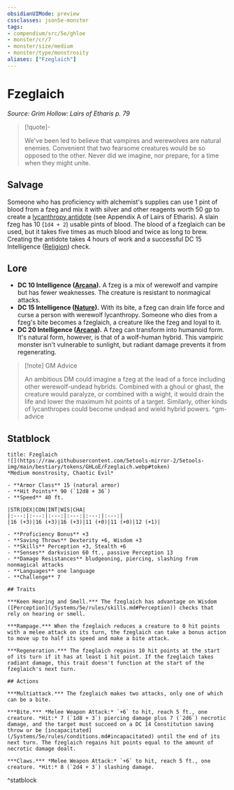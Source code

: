 ```yaml
---
obsidianUIMode: preview
cssclasses: json5e-monster
tags:
- compendium/src/5e/ghloe
- monster/cr/7
- monster/size/medium
- monster/type/monstrosity
aliases: ["Fzeglaich"]
---
```

# Fzeglaich
*Source: Grim Hollow: Lairs of Etharis p. 79*  

> [!quote]-  
> 
> We've been led to believe that vampires and werewolves are natural enemies. Convenient that two fearsome creatures would be so opposed to the other. Never did we imagine, nor prepare, for a time when they might unite.

## Salvage

Someone who has proficiency with alchemist's supplies can use 1 pint of blood from a fzeg and mix it with silver and other reagents worth 50 gp to create a [lycanthropy antidote](/Systems/5e/items/lycanthropy-antidote-ghloe.md) (see Appendix A of Lairs of Etharis). A slain fzeg has 10 (`1d4 + 2`) usable pints of blood. The blood of a fzeglaich can be used, but it takes five times as much blood and twice as long to brew. Creating the antidote takes 4 hours of work and a successful DC 15 Intelligence ([Religion](/Systems/5e/rules/skills.md#Religion)) check.

## Lore

- **DC 10 Intelligence ([Arcana](/Systems/5e/rules/skills.md#Arcana)).** A fzeg is a mix of werewolf and vampire but has fewer weaknesses. The creature is resistant to nonmagical attacks.  
- **DC 15 Intelligence ([Nature](/Systems/5e/rules/skills.md#Nature)).** With its bite, a fzeg can drain life force and curse a person with werewolf lycanthropy. Someone who dies from a fzeg's bite becomes a fzeglaich, a creature like the fzeg and loyal to it.  
- **DC 20 Intelligence ([Arcana](/Systems/5e/rules/skills.md#Arcana)).** A fzeg can transform into humanoid form. It's natural form, however, is that of a wolf-human hybrid. This vampiric monster isn't vulnerable to sunlight, but radiant damage prevents it from regenerating.  

> [!note] GM Advice
> 
> An ambitious DM could imagine a fzeg at the lead of a force including other werewolf-undead hybrids. Combined with a ghoul or ghast, the creature would paralyze, or combined with a wight, it would drain the life and lower the maximum hit points of a target. Similarly, other kinds of lycanthropes could become undead and wield hybrid powers.
^gm-advice

## Statblock

```ad-statblock
title: Fzeglaich
![](https://raw.githubusercontent.com/5etools-mirror-2/5etools-img/main/bestiary/tokens/GHLoE/Fzeglaich.webp#token)
*Medium monstrosity, Chaotic Evil*

- **Armor Class** 15 (natural armor)
- **Hit Points** 90 (`12d8 + 36`)
- **Speed** 40 ft.

|STR|DEX|CON|INT|WIS|CHA|
|:---:|:---:|:---:|:---:|:---:|:---:|
|16 (+3)|16 (+3)|16 (+3)|11 (+0)|11 (+0)|12 (+1)|

- **Proficiency Bonus** +3
- **Saving Throws** Dexterity +6, Wisdom +3
- **Skills** Perception +3, Stealth +6
- **Senses** darkvision 60 ft., passive Perception 13
- **Damage Resistances** bludgeoning, piercing, slashing from nonmagical attacks
- **Languages** one language
- **Challenge** 7

## Traits

***Keen Hearing and Smell.*** The fzeglaich has advantage on Wisdom ([Perception](/Systems/5e/rules/skills.md#Perception)) checks that rely on hearing or smell.

***Rampage.*** When the fzeglaich reduces a creature to 0 hit points with a melee attack on its turn, the fzeglaich can take a bonus action to move up to half its speed and make a bite attack.

***Regeneration.*** The fzeglaich regains 10 hit points at the start of its turn if it has at least 1 hit point. If the fzeglaich takes radiant damage, this trait doesn't function at the start of the fzeglaich's next turn.

## Actions

***Multiattack.*** The fzeglaich makes two attacks, only one of which can be a bite.

***Bite.*** *Melee Weapon Attack:* `+6` to hit, reach 5 ft., one creature. *Hit:* 7 (`1d8 + 3`) piercing damage plus 7 (`2d6`) necrotic damage, and the target must succeed on a DC 14 Constitution saving throw or be [incapacitated](/Systems/5e/rules/conditions.md#incapacitated) until the end of its next turn. The fzeglaich regains hit points equal to the amount of necrotic damage dealt.

***Claws.*** *Melee Weapon Attack:* `+6` to hit, reach 5 ft., one creature. *Hit:* 8 (`2d4 + 3`) slashing damage.
```
^statblock